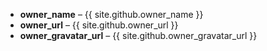 ﻿- **owner_name** &ndash; {{ site.github.owner_name }}
- **owner_url** &ndash; {{ site.github.owner_url }}
- **owner_gravatar_url** &ndash; {{ site.github.owner_gravatar_url }}
